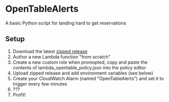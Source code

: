 # OpenTableAlerts
A basic Python script for landing hard to get reservations

## Setup

1. Download the latest [zipped release](https://github.com/kleprevost/OpenTableAlerts/releases)
2. Author a new Lambda function "from scratch"
3. Create a new custom role when promopted, copy and paste the contents of lambda_opentable_policy.json into the policy editor
4. Upload zipped release and add environment variables (see below)
5. Create your CloudWatch Alarm (named "OpenTableAlerts") and set it to trigger every few minutes
6. ???
7. Profit!